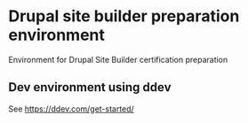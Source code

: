 # Drupal site builder preparation environment
Environment for Drupal Site Builder certification preparation
## Dev environment using ddev
See https://ddev.com/get-started/
